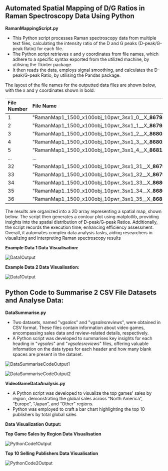 ## Automated Spatial Mapping of D/G Ratios in Raman Spectroscopy Data Using Python

**RamanMappingScript.py**

- This Python script processes Raman spectroscopy data from multiple text files, calculating the intensity ratio of the D and G peaks (D-peak/G-peak Ratio) for each file.
- The Python script retrieves x and y coordinates from file names, which adhere to a specific syntax exported from the utilized machine, by utilising the Tkinter package.
- It then reads the data, employs signal smoothing, and calculates the D-peak/G-peak Ratio, by utilising the Pandas package.

The layout of the file names for the outputted data files are shown below, with the x and y coordinates shown in bold:

| File Number | File Name                |
| :-------- | :------------------------- |
| 1 | "RamanMap1_1500_x100obj_10pwr_3sx1_0__X_**8679.02**__Y_**-70129.4**__Time_0.txt" |
| 2 | "RamanMap1_1500_x100obj_10pwr_3sx1_1__X_**8679.52**__Y_**-70129.4**__Time_3.txt" |
| 3 | "RamanMap1_1500_x100obj_10pwr_3sx1_2__X_**8680.02**__Y_**-70129.4**__Time_7.txt" |
| 4 | "RamanMap1_1500_x100obj_10pwr_3sx1_3__X_**8680.52**__Y_**-70129.4**__Time_10.txt" |
| 5 | "RamanMap1_1500_x100obj_10pwr_3sx1_4__X_**8681.02**__Y_**-70129.4**__Time_14.txt" |
| ...  | ... |
| 32 | "RamanMap1_1500_x100obj_10pwr_3sx1_31__X_**8679.02**__Y_**-70128.9**__Time_109.txt" |
| 33| "RamanMap1_1500_x100obj_10pwr_3sx1_32__X_**8679.52**__Y_**-70128.9**__Time_113.txt" |
| 34 | "RamanMap1_1500_x100obj_10pwr_3sx1_33__X_**8680.02**__Y_**-70128.9**__Time_116.txt" |
| 35 | "RamanMap1_1500_x100obj_10pwr_3sx1_34__X_**8680.52**__Y_**-70128.9**__Time_120.txt" |
| 36 | "RamanMap1_1500_x100obj_10pwr_3sx1_35__X_**8681.02**__Y_**-70128.9**__Time_123.txt" |

The results are organized into a 2D array representing a spatial map, shown below. The script then generates a contour plot using matplotlib, providing insights into the spatial distribution of D-peak/G-peak Ratios. Additionally, the script records the execution time, enhancing efficiency assessment. Overall, it automates complex data analysis tasks, aiding researchers in visualizing and interpreting Raman spectroscopy results

**Example Data 1 Data Visualisation:**

![Data1Output](https://i.imgur.com/Vqo3Zlp.png)

**Example Data 2 Data Visualisation:**

![Data1Output](https://i.imgur.com/8YAecsc.png)

## Python Code to Summarise 2 CSV File Datasets and Analyse Data:

**DataSummarise.py**

- Two datasets, named "*vgsales*" and "*vgsalesreviews*", were obtained in CSV format. These files contain information about video games, encompassing sales data and review-related details, respectively.
- A Python script was developed to summarises key insights for each heading in "*vgsales*" and "*vgsalesreviews*" files, offering valuable information on the data types for each header and how many blank spaces are present in the dataset.

![DataSummariseCodeOutput1](https://i.imgur.com/mG880Lg.png)

![DataSummariseCodeOutput2](https://i.imgur.com/pymT0ep.png)

**VideoGameDataAnalysis.py**

- A Python script was developed to visualize the top games' sales by region, demonstrating the global sales across “North America”, “Europe”, “Japan”, and “Other” regions.
- Python was employed to craft a bar chart highlighting the top 10 publishers by total global sales

**Data Visualization Output:**

**Top Game Sales by Region Data Visualisation**

![PythonCode1Output](https://i.imgur.com/ra9zWwL.png)

**Top 10 Selling Publishers Data Visualisation**

![PythonCode2Output](https://i.imgur.com/zhVTW60.png)

